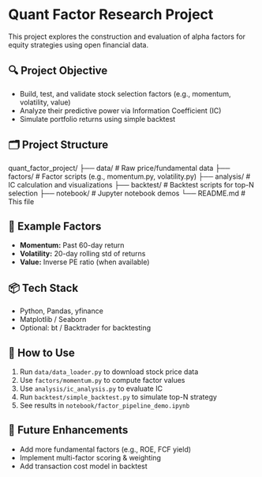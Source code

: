 # Quant Factor Research Project

This project explores the construction and evaluation of alpha factors for equity strategies using open financial data.

## 🔍 Project Objective

- Build, test, and validate stock selection factors (e.g., momentum, volatility, value)
- Analyze their predictive power via Information Coefficient (IC)
- Simulate portfolio returns using simple backtest

## 🗂 Project Structure

quant_factor_project/
├── data/ # Raw price/fundamental data
├── factors/ # Factor scripts (e.g., momentum.py, volatility.py)
├── analysis/ # IC calculation and visualizations
├── backtest/ # Backtest scripts for top-N selection
├── notebook/ # Jupyter notebook demos
└── README.md # This file


## 🧠 Example Factors

- **Momentum:** Past 60-day return
- **Volatility:** 20-day rolling std of returns
- **Value:** Inverse PE ratio (when available)

## 📦 Tech Stack

- Python, Pandas, yfinance
- Matplotlib / Seaborn
- Optional: bt / Backtrader for backtesting

## 🚀 How to Use

1. Run `data/data_loader.py` to download stock price data
2. Use `factors/momentum.py` to compute factor values
3. Use `analysis/ic_analysis.py` to evaluate IC
4. Run `backtest/simple_backtest.py` to simulate top-N strategy
5. See results in `notebook/factor_pipeline_demo.ipynb`

## 🧩 Future Enhancements

- Add more fundamental factors (e.g., ROE, FCF yield)
- Implement multi-factor scoring & weighting
- Add transaction cost model in backtest

